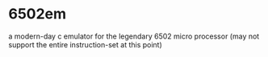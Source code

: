 # 6502em
a modern-day c emulator for the legendary 6502 micro processor (may not support the entire instruction-set at this point)
